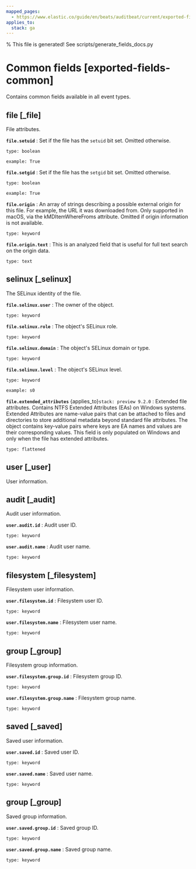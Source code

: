 ```yaml
---
mapped_pages:
  - https://www.elastic.co/guide/en/beats/auditbeat/current/exported-fields-common.html
applies_to:
  stack: ga
---
```


% This file is generated! See scripts/generate_fields_docs.py

# Common fields [exported-fields-common]

Contains common fields available in all event types.

## file [_file]

File attributes.

**`file.setuid`**
:   Set if the file has the `setuid` bit set. Omitted otherwise.

    type: boolean

    example: True


**`file.setgid`**
:   Set if the file has the `setgid` bit set. Omitted otherwise.

    type: boolean

    example: True


**`file.origin`**
:   An array of strings describing a possible external origin for this file. For example, the URL it was downloaded from. Only supported in macOS, via the kMDItemWhereFroms attribute. Omitted if origin information is not available.

    type: keyword


**`file.origin.text`**
:   This is an analyzed field that is useful for full text search on the origin data.

    type: text


## selinux [_selinux]

The SELinux identity of the file.

**`file.selinux.user`**
:   The owner of the object.

    type: keyword


**`file.selinux.role`**
:   The object's SELinux role.

    type: keyword


**`file.selinux.domain`**
:   The object's SELinux domain or type.

    type: keyword


**`file.selinux.level`**
:   The object's SELinux level.

    type: keyword

    example: s0


**`file.extended_attributes`** {applies_to}`stack: preview 9.2.0`
:   Extended file attributes. Contains NTFS Extended Attributes (EAs) on Windows systems. Extended Attributes are name-value pairs that can be attached to files and directories to store additional metadata beyond standard file attributes. The object contains key-value pairs where keys are EA names and values are their corresponding values. This field is only populated on Windows and only when the file has extended attributes.

    type: flattened


## user [_user]

User information.

## audit [_audit]

Audit user information.

**`user.audit.id`**
:   Audit user ID.

    type: keyword


**`user.audit.name`**
:   Audit user name.

    type: keyword


## filesystem [_filesystem]

Filesystem user information.

**`user.filesystem.id`**
:   Filesystem user ID.

    type: keyword


**`user.filesystem.name`**
:   Filesystem user name.

    type: keyword


## group [_group]

Filesystem group information.

**`user.filesystem.group.id`**
:   Filesystem group ID.

    type: keyword


**`user.filesystem.group.name`**
:   Filesystem group name.

    type: keyword


## saved [_saved]

Saved user information.

**`user.saved.id`**
:   Saved user ID.

    type: keyword


**`user.saved.name`**
:   Saved user name.

    type: keyword


## group [_group]

Saved group information.

**`user.saved.group.id`**
:   Saved group ID.

    type: keyword


**`user.saved.group.name`**
:   Saved group name.

    type: keyword


